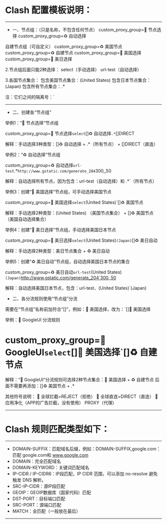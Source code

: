 # Clash 配置模板说明：
---

- 一、节点组：（只是名称，不包含任何节点）
custom_proxy_group=🚀 节点选择
custom_proxy_group=♻️ 自动选择

自建节点组（可自定义）
custom_proxy_group=♻️ 美国节点
custom_proxy_group=♻️ 自建节点
custom_proxy_group=🚀 美国选择
custom_proxy_group=🚀 美日选择

2.节点组后面只能2种选择：
select（手动选择）
url-test（自动选择）

3.各国节点集合：
包含美国节点集合：(United States)
包含日本节点集合：(Japan)
包含所有节点集合：.*

注：它们之间的隔离号：`

---

- 二、创建各“节点组”

举例1：“🚀 节点选择”节点组

custom_proxy_group=🚀 节点选择`select`[]♻️ 自动选择`.*`[]DIRECT

解释：手动选择3种类型：[]♻️ 自动选择 +  .*（所有节点） +  []DIRECT（直连）


举例2：“♻️ 自动选择”节点组

custom_proxy_group=♻️ 自动选择`url-test`.*`http://www.gstatic.com/generate_204`300,,50

解释：自动选择所有节点，因为包含：url-test（自动选择）和 .*`（所有节点）


举例3：创建“🚀 美国选择”节点组，可手动选择美国节点

custom_proxy_group=🚀 美国选择`select`(United States)`[]♻️ 美国节点

解释：手动选择2种类型：(United States) （美国节点集合） +  []♻️ 美国节点（美国自动选择集合）


举例4：创建“🚀 美日选择”节点组，手动选择美国日本节点

custom_proxy_group=🚀 美日选择`select`(United States)`(Japan)`[]♻️ 美日自动

解释：手动选择2种类型：美日节点集合 + ♻️ 美日自动


举例5：创建“♻️ 美日自动”节点组，自动选择美国日本节点的集合

custom_proxy_group=♻️ 美日自动`url-test`(United States)`(Japan)`http://www.gstatic.com/generate_204`300,,50

解释：自动选择美国日本节点，包含：url-test、(United States)`(Japan)


- 二、各分流规则使用“节点组”分流

需要在“节点组”名称前加符合“[]”，例如：🚀 美国选择，改为：`[]🚀 美国选择

举例：🎥 GoogleUI 分流规则

# custom_proxy_group=🎥 GoogleUI`select`[]🚀 美国选择`[]♻️ 自建节点

解释：“🎥 GoogleUI”分流规则可选择2种节点集合：🚀 美国选择  +  ♻️ 自建节点
      后面不需要再添加：[]♻️ 美国节点 + .*


其他符号说明：
🛑 全球拦截=REJECT（拒绝）
🎯 全球直连=DIRECT（直连）
🍃 应用净化（APP的广告拦截，没有使用）
PROXY（代理）

---

# Clash 规则匹配类型如下：
---

- DOMAIN-SUFFIX：匹配域名后缀，例如：DOMAIN-SUFFIX,google.com：匹配 google.com和 www.google.com
- DOMAIN：完全匹配域名
- DOMAIN-KEYWORD：关键词匹配域名
- IP-CIDR / IP-CIDR6：IP段匹配，IP CIDR 范围，可以添加 no-resolve 避免触发 DNS 解析。
- SRC-IP-CIDR：源IP段匹配
- GEOIP：GEOIP数据库（国家代码）匹配
- DST-PORT：目标端口匹配
- SRC-PORT：源端口匹配
- MATCH：全匹配（一般放在最后）

---


